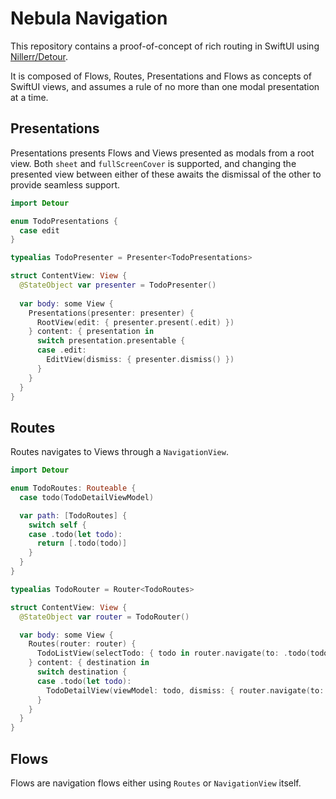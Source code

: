 # Nebula Navigation

This repository contains a proof-of-concept of rich routing in SwiftUI using [Nillerr/Detour](https://github.com/Nillerr/Detour).

It is composed of Flows, Routes, Presentations and Flows as concepts of SwiftUI views, and assumes a rule of no more than one modal presentation at a time.

## Presentations

Presentations presents Flows and Views presented as modals from a root view. Both `sheet` and `fullScreenCover` is supported, and changing the presented view between either of these awaits the dismissal of the other to provide seamless support.

```swift
import Detour

enum TodoPresentations {
  case edit
}

typealias TodoPresenter = Presenter<TodoPresentations>

struct ContentView: View {
  @StateObject var presenter = TodoPresenter()
  
  var body: some View {
    Presentations(presenter: presenter) {
      RootView(edit: { presenter.present(.edit) })
    } content: { presentation in
      switch presentation.presentable {
      case .edit:
        EditView(dismiss: { presenter.dismiss() })
      }
    }
  }
}

```

## Routes

Routes navigates to Views through a `NavigationView`.

```swift
import Detour

enum TodoRoutes: Routeable {
  case todo(TodoDetailViewModel)

  var path: [TodoRoutes] {
    switch self {
    case .todo(let todo):
      return [.todo(todo)]
    }
  }
}

typealias TodoRouter = Router<TodoRoutes>

struct ContentView: View {
  @StateObject var router = TodoRouter()

  var body: some View {
    Routes(router: router) {
      TodoListView(selectTodo: { todo in router.navigate(to: .todo(todo)) })
    } content: { destination in
      switch destination {
      case .todo(let todo):
        TodoDetailView(viewModel: todo, dismiss: { router.navigate(to: nil) })
      }
    }
  }
}
```

## Flows

Flows are navigation flows either using `Routes` or `NavigationView` itself.

